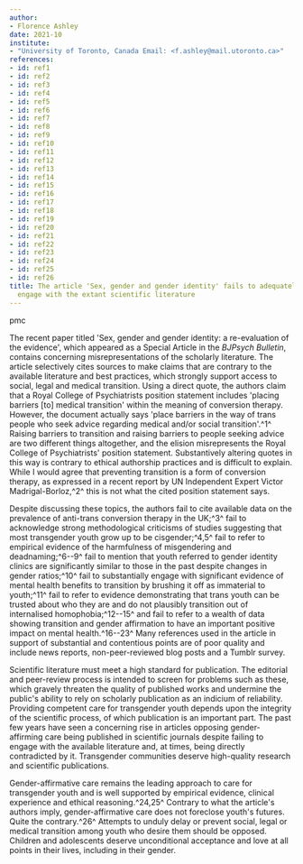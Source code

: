 ```yaml
---
author:
- Florence Ashley
date: 2021-10
institute:
- "University of Toronto, Canada Email: <f.ashley@mail.utoronto.ca>"
references:
- id: ref1
- id: ref2
- id: ref3
- id: ref4
- id: ref5
- id: ref6
- id: ref7
- id: ref8
- id: ref9
- id: ref10
- id: ref11
- id: ref12
- id: ref13
- id: ref14
- id: ref15
- id: ref16
- id: ref17
- id: ref18
- id: ref19
- id: ref20
- id: ref21
- id: ref22
- id: ref23
- id: ref24
- id: ref25
- id: ref26
title: The article 'Sex, gender and gender identity' fails to adequately
  engage with the extant scientific literature
---
```


pmc

The recent paper titled 'Sex, gender and gender identity: a
re-evaluation of the evidence', which appeared as a Special Article in
the *BJPsych Bulletin*, contains concerning misrepresentations of the
scholarly literature. The article selectively cites sources to make
claims that are contrary to the available literature and best practices,
which strongly support access to social, legal and medical transition.
Using a direct quote, the authors claim that a Royal College of
Psychiatrists position statement includes 'placing barriers \[to\]
medical transition' within the meaning of conversion therapy. However,
the document actually says 'place barriers in the way of trans people
who seek advice regarding medical and/or social transition'.^1^ Raising
barriers to transition and raising barriers to people seeking advice are
two different things altogether, and the elision misrepresents the Royal
College of Psychiatrists' position statement. Substantively altering
quotes in this way is contrary to ethical authorship practices and is
difficult to explain. While I would agree that preventing transition is
a form of conversion therapy, as expressed in a recent report by UN
Independent Expert Victor Madrigal-Borloz,^2^ this is not what the cited
position statement says.

Despite discussing these topics, the authors fail to cite available data
on the prevalence of anti-trans conversion therapy in the UK;^3^ fail to
acknowledge strong methodological criticisms of studies suggesting that
most transgender youth grow up to be cisgender;^4,5^ fail to refer to
empirical evidence of the harmfulness of misgendering and
deadnaming;^6--9^ fail to mention that youth referred to gender identity
clinics are significantly similar to those in the past despite changes
in gender ratios;^10^ fail to substantially engage with significant
evidence of mental health benefits to transition by brushing it off as
immaterial to youth;^11^ fail to refer to evidence demonstrating that
trans youth can be trusted about who they are and do not plausibly
transition out of internalised homophobia;^12--15^ and fail to refer to
a wealth of data showing transition and gender affirmation to have an
important positive impact on mental health.^16--23^ Many references used
in the article in support of substantial and contentious points are of
poor quality and include news reports, non-peer-reviewed blog posts and
a Tumblr survey.

Scientific literature must meet a high standard for publication. The
editorial and peer-review process is intended to screen for problems
such as these, which gravely threaten the quality of published works and
undermine the public\'s ability to rely on scholarly publication as an
indicium of reliability. Providing competent care for transgender youth
depends upon the integrity of the scientific process, of which
publication is an important part. The past few years have seen a
concerning rise in articles opposing gender-affirming care being
published in scientific journals despite failing to engage with the
available literature and, at times, being directly contradicted by it.
Transgender communities deserve high-quality research and scientific
publications.

Gender-affirmative care remains the leading approach to care for
transgender youth and is well supported by empirical evidence, clinical
experience and ethical reasoning.^24,25^ Contrary to what the article\'s
authors imply, gender-affirmative care does not foreclose youth\'s
futures. Quite the contrary.^26^ Attempts to unduly delay or prevent
social, legal or medical transition among youth who desire them should
be opposed. Children and adolescents deserve unconditional acceptance
and love at all points in their lives, including in their gender.

